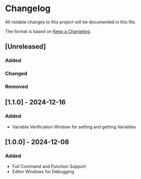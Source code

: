 # Changelog

All notable changes to this project will be documented in this file.

The format is based on [Keep a Changelog](https://keepachangelog.com/en/1.0.0/).

## [Unreleased]

### Added

### Changed

### Removed

## [1.1.0] - 2024-12-16

### Added
* Variable Verification Window for setting and getting Variables

## [1.0.0] - 2024-12-08

### Added
* Full Command and Function Support
* Editor Windows for Debugging
